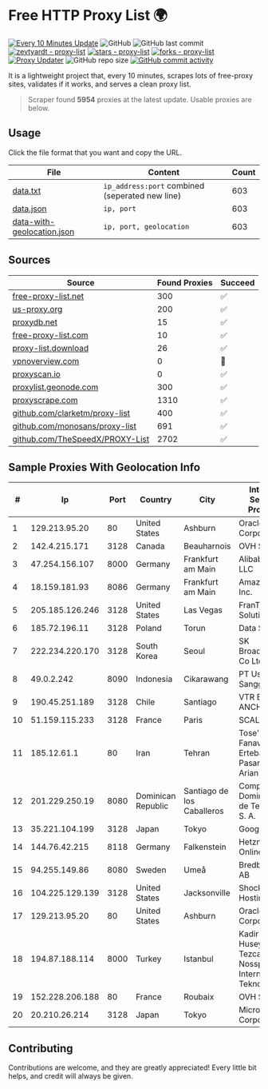 
# Free HTTP Proxy List 🌍

[![Every 10 Minutes Update](https://github.com/mertguvencli/http-proxy-list/actions/workflows/main.yml/badge.svg?branch=main)](https://github.com/mertguvencli/http-proxy-list/actions/workflows/main.yml)
![GitHub](https://img.shields.io/github/license/mertguvencli/http-proxy-list)
![GitHub last commit](https://img.shields.io/github/last-commit/mertguvencli/http-proxy-list)
[![zevtyardt - proxy-list](https://img.shields.io/static/v1?label=zevtyardt&message=proxy-list&color=blue&logo=github)](https://github.com/zevtyardt/proxy-list "Go to GitHub repo")
[![stars - proxy-list](https://img.shields.io/github/stars/zevtyardt/proxy-list?style=social)](https://github.com/zevtyardt/proxy-list)
[![forks - proxy-list](https://img.shields.io/github/forks/zevtyardt/proxy-list?style=social)](https://github.com/zevtyardt/proxy-list)
[![Proxy Updater](https://github.com/zevtyardt/proxy-list/workflows/Proxy%20Updater/badge.svg)](https://github.com/zevtyardt/proxy-list/actions?query=workflow:"Proxy+Updater")
![GitHub repo size](https://img.shields.io/github/repo-size/zevtyardt/proxy-list)
[![GitHub commit activity](https://img.shields.io/github/commit-activity/m/zevtyardt/proxy-list?logo=commits)](https://github.com/zevtyardt/proxy-list/commits/main)

It is a lightweight project that, every 10 minutes, scrapes lots of free-proxy sites, validates if it works, and serves a clean proxy list.

> Scraper found **5954** proxies at the latest update. Usable proxies are below.

## Usage

Click the file format that you want and copy the URL.

|File|Content|Count|
|----|-------|-----|
|[data.txt](https://raw.githubusercontent.com/mertguvencli/http-proxy-list/main/proxy-list/data.txt)|`ip_address:port` combined (seperated new line)|603|
|[data.json](https://raw.githubusercontent.com/mertguvencli/http-proxy-list/main/proxy-list/data.json)|`ip, port`|603|
|[data-with-geolocation.json](https://raw.githubusercontent.com/mertguvencli/http-proxy-list/main/proxy-list/data-with-geolocation.json)|`ip, port, geolocation`|603|

## Sources

|Source|Found Proxies|Succeed|
|------|-------------|-------|
|[free-proxy-list.net](https://free-proxy-list.net)|300|✅|
|[us-proxy.org](https://www.us-proxy.org)|200|✅|
|[proxydb.net](http://proxydb.net)|15|✅|
|[free-proxy-list.com](https://free-proxy-list.com/?page=&port=&type%5B%5D=http&type%5B%5D=https&up_time=0&search=Search)|10|✅|
|[proxy-list.download](https://www.proxy-list.download/HTTP)|26|✅|
|[vpnoverview.com](https://vpnoverview.com/privacy/anonymous-browsing/free-proxy-servers)|0|🚫|
|[proxyscan.io](https://www.proxyscan.io)|0|✅|
|[proxylist.geonode.com](https://proxylist.geonode.com/api/proxy-list?limit=300&page=1&sort_by=lastChecked&sort_type=desc&protocols=http,https)|300|✅|
|[proxyscrape.com](https://api.proxyscrape.com/v2/?request=displayproxies&protocol=http&timeout=10000&country=all&ssl=all&anonymity=all)|1310|✅|
|[github.com/clarketm/proxy-list](https://raw.githubusercontent.com/clarketm/proxy-list/master/proxy-list-raw.txt)|400|✅|
|[github.com/monosans/proxy-list](https://raw.githubusercontent.com/monosans/proxy-list/main/proxies/http.txt)|691|✅|
|[github.com/TheSpeedX/PROXY-List](https://raw.githubusercontent.com/TheSpeedX/PROXY-List/master/http.txt)|2702|✅|


## Sample Proxies With Geolocation Info

|#|Ip|Port|Country|City|Internet Service Provider|
|-|--|----|-------|----|-------------------------|
|1|129.213.95.20|80|United States|Ashburn|Oracle Corporation|
|2|142.4.215.171|3128|Canada|Beauharnois|OVH SAS|
|3|47.254.156.107|8000|Germany|Frankfurt am Main|Alibaba.com LLC|
|4|18.159.181.93|8086|Germany|Frankfurt am Main|Amazon.com, Inc.|
|5|205.185.126.246|3128|United States|Las Vegas|FranTech Solutions|
|6|185.72.196.11|3128|Poland|Torun|Data Space|
|7|222.234.220.170|3128|South Korea|Seoul|SK Broadband Co Ltd|
|8|49.0.2.242|8090|Indonesia|Cikarawang|PT Usaha Adi Sanggoro|
|9|190.45.251.189|3128|Chile|Santiago|VTR BANDA ANCHA S.A.|
|10|51.159.115.233|3128|France|Paris|SCALEWAY|
|11|185.12.61.1|80|Iran|Tehran|Tose'h Fanavari Ertebabat Pasargad Arian Co. PJS|
|12|201.229.250.19|8080|Dominican Republic|Santiago de los Caballeros|Compañía Dominicana de Teléfonos S. A.|
|13|35.221.104.199|3128|Japan|Tokyo|Google LLC|
|14|144.76.42.215|8118|Germany|Falkenstein|Hetzner Online GmbH|
|15|94.255.149.86|8080|Sweden|Umeå|Bredband2 AB|
|16|104.225.129.139|3128|United States|Jacksonville|Shock Hosting LLC|
|17|129.213.95.20|80|United States|Ashburn|Oracle Corporation|
|18|194.87.188.114|8000|Turkey|Istanbul|Kadir Huseyin Tezcan Nosspeed Internet Teknolojileri|
|19|152.228.206.188|80|France|Roubaix|OVH SAS|
|20|20.210.26.214|3128|Japan|Tokyo|Microsoft Corporation|



## Contributing

Contributions are welcome, and they are greatly appreciated! Every
little bit helps, and credit will always be given.

